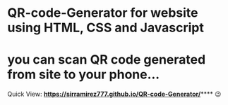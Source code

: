 # QR-code-Generator for website using HTML, CSS and Javascript
# you can scan QR code generated from site to your phone...
Quick View: **https://sirramirez777.github.io/QR-code-Generator/****** 😉
